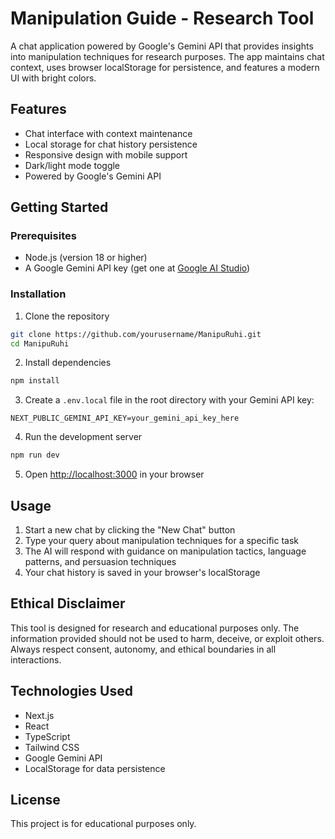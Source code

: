 # Manipulation Guide - Research Tool

A chat application powered by Google's Gemini API that provides insights into manipulation techniques for research purposes. The app maintains chat context, uses browser localStorage for persistence, and features a modern UI with bright colors.

## Features

- Chat interface with context maintenance
- Local storage for chat history persistence
- Responsive design with mobile support
- Dark/light mode toggle
- Powered by Google's Gemini API

## Getting Started

### Prerequisites

- Node.js (version 18 or higher)
- A Google Gemini API key (get one at [Google AI Studio](https://makersuite.google.com/app/apikey))

### Installation

1. Clone the repository
```bash
git clone https://github.com/yourusername/ManipuRuhi.git
cd ManipuRuhi
```

2. Install dependencies
```bash
npm install
```

3. Create a `.env.local` file in the root directory with your Gemini API key:
```
NEXT_PUBLIC_GEMINI_API_KEY=your_gemini_api_key_here
```

4. Run the development server
```bash
npm run dev
```

5. Open [http://localhost:3000](http://localhost:3000) in your browser

## Usage

1. Start a new chat by clicking the "New Chat" button
2. Type your query about manipulation techniques for a specific task
3. The AI will respond with guidance on manipulation tactics, language patterns, and persuasion techniques
4. Your chat history is saved in your browser's localStorage

## Ethical Disclaimer

This tool is designed for research and educational purposes only. The information provided should not be used to harm, deceive, or exploit others. Always respect consent, autonomy, and ethical boundaries in all interactions.

## Technologies Used

- Next.js
- React
- TypeScript
- Tailwind CSS
- Google Gemini API
- LocalStorage for data persistence

## License

This project is for educational purposes only.
